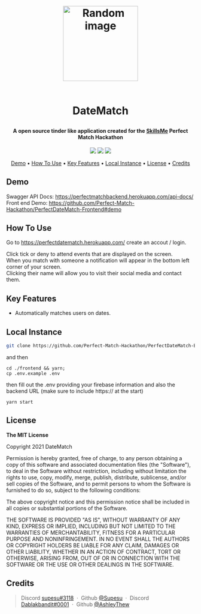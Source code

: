 <h1 align="center">
	<br>
	<a height="200" href="#" target="_blank" alt="Link to application"><img src="https://i.imgur.com/jSRNkXH.jpg" alt="Random image" width="200"></a>
	<br>
	<br>
	<p>DateMatch</p>
</h1>

<h4 align="center">A open source tinder like application created for the <a href="#" target="_blank" alt="Link to skills me">SkillsMe</a> Perfect Match Hackathon</h4>

<p align="center">
        <img src="https://img.shields.io/badge/Express%20Version-%5E4.17.1-lightgrey" >
        <img src="https://img.shields.io/github/package-json/v/Perfect-Match-Hackathon/PerfectDateMatch-Backend/master?label=Stable%20Version&color=blueviolet">
        <img src="https://img.shields.io/github/package-json/v/Perfect-Match-Hackathon/PerfectDateMatch-Backend/docs?label=Next%20Version&color=lightgrey">

</p>

<p align="center">
		<a href="#demo">Demo</a> •
		<a href="#how-to-use">How To Use</a> •
		<a href="#key-features">Key Features</a> •
		<a href="#local-instance">Local Instance</a> •
		<a href="#license">License</a> •
		<a href="#credits">Credits</a>
</p>

## Demo

Swagger API Docs: <a href="https://perfectmatchbackend.herokuapp.com/api-docs/">https://perfectmatchbackend.herokuapp.com/api-docs/</a><br>
Front end Demo: <a href="https://github.com/Perfect-Match-Hackathon/PerfectDateMatch-Frontend#demo">https://github.com/Perfect-Match-Hackathon/PerfectDateMatch-Frontend#demo</a>

## How To Use

Go to https://perfectdatematch.herokuapp.com/ create an accout / login.

Click tick or deny to attend events that are displayed on the screen.<br />
When you match with someone a notification will appear in the bottom left corner of your screen.<br />
Clicking their name will allow you to visit their social media and contact them.

## Key Features

<ul>
<li>Automatically matches users on dates.</li>
</ul>

## Local Instance

```sh
git clone https://github.com/Perfect-Match-Hackathon/PerfectDateMatch-Backend.git ./backend
```

and then

```
cd ./frontend && yarn;
cp .env.example .env
```

then fill out the .env providing your firebase information and also the backend URL (make sure to include https:// at the start)

```
yarn start
```

## License

<p> 
<strong>The MIT License</strong><br>

Copyright 2021 DateMatch

Permission is hereby granted, free of charge, to any person obtaining a copy of this software and associated documentation files (the "Software"), to deal in the Software without restriction, including without limitation the rights to use, copy, modify, merge, publish, distribute, sublicense, and/or sell copies of the Software, and to permit persons to whom the Software is furnished to do so, subject to the following conditions:

The above copyright notice and this permission notice shall be included in all copies or substantial portions of the Software.

THE SOFTWARE IS PROVIDED "AS IS", WITHOUT WARRANTY OF ANY KIND, EXPRESS OR IMPLIED, INCLUDING BUT NOT LIMITED TO THE WARRANTIES OF MERCHANTABILITY, FITNESS FOR A PARTICULAR PURPOSE AND NONINFRINGEMENT. IN NO EVENT SHALL THE AUTHORS OR COPYRIGHT HOLDERS BE LIABLE FOR ANY CLAIM, DAMAGES OR OTHER LIABILITY, WHETHER IN AN ACTION OF CONTRACT, TORT OR OTHERWISE, ARISING FROM, OUT OF OR IN CONNECTION WITH THE SOFTWARE OR THE USE OR OTHER DEALINGS IN THE SOFTWARE.

</p>

## Credits

> Discord [supesu#3118](https://pastebin.com/iCcz1L4K) &nbsp;&middot;&nbsp;
> Github [@Supesu](https://github.com/supesu) &nbsp;&middot;&nbsp;
> Discord [Dablakbandit#0001](https://pastebin.com/i785cW1a) &nbsp;&middot;&nbsp;
> Github [@AshleyThew](https://github.com/AshleyThew)
